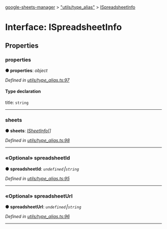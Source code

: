 [google-sheets-manager](../README.md) > ["utils/type_alias"](../modules/_utils_type_alias_.md) > [ISpreadsheetInfo](../interfaces/_utils_type_alias_.ispreadsheetinfo.md)



# Interface: ISpreadsheetInfo


## Properties
<a id="properties"></a>

###  properties

**●  properties**:  *object* 

*Defined in [utils/type_alias.ts:97](https://github.com/AbdelrahmanRamadan/google-sheets-manager/blob/ddca908/src/utils/type_alias.ts#L97)*


#### Type declaration


title: `string`






___

<a id="sheets"></a>

###  sheets

**●  sheets**:  *[ISheetInfo](_utils_type_alias_.isheetinfo.md)[]* 

*Defined in [utils/type_alias.ts:98](https://github.com/AbdelrahmanRamadan/google-sheets-manager/blob/ddca908/src/utils/type_alias.ts#L98)*





___

<a id="spreadsheetid"></a>

### «Optional» spreadsheetId

**●  spreadsheetId**:  *`undefined`⎮`string`* 

*Defined in [utils/type_alias.ts:95](https://github.com/AbdelrahmanRamadan/google-sheets-manager/blob/ddca908/src/utils/type_alias.ts#L95)*





___

<a id="spreadsheeturl"></a>

### «Optional» spreadsheetUrl

**●  spreadsheetUrl**:  *`undefined`⎮`string`* 

*Defined in [utils/type_alias.ts:96](https://github.com/AbdelrahmanRamadan/google-sheets-manager/blob/ddca908/src/utils/type_alias.ts#L96)*





___


